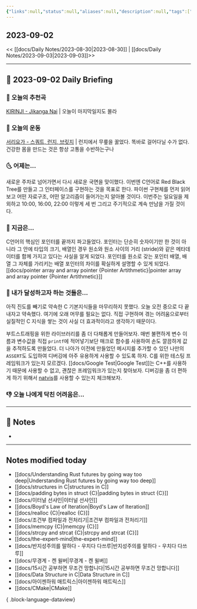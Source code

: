 ```yaml
---
{"links":null,"status":null,"aliases":null,"description":null,"tags":[" DailyNote "],"title":"2023-09-02","created":"2023-09-02T02:15:38","updated":"2025-01-14T18:42:43","dg-publish":true,"permalink":"/docs/Daily Notes/2023-09-02/","dgPassFrontmatter":true}
---
```



## 2023-09-02

<< [[docs/Daily Notes/2023-08-30\|2023-08-30]] | [[docs/Daily Notes/2023-09-03\|2023-09-03]]>>

---

## 📅 2023-09-02 Daily Briefing

### 🎵 오늘의 추천곡

[KIRINJI - Jikanga Nai](https://youtu.be/hauwAFDyjgI?feature=shared) | 오늘이 마지막일지도 몰라

### 🏃 오늘의 운동

[서리요가 - 스쿼트, 런지, 브릿지](https://youtu.be/z8RkaiaTREM?feature=shared) | 런지에서 무릎을 꿇었다. 똑바로 걸어다닐 수가 없다. 건강한 몸을 만드는 것은 항상 고통을 수반하는구나

### 🌜 어제는...

새로운 주차로 넘어가면서 다시 새로운 국면을 맞이했다. 이번엔 C언어로 Red Black Tree를 만들고 그 인터페이스를 구현하는 것을 목표로 한다. 파이썬 구현체를 먼저 읽어보고 어떤 자료구조, 어떤 알고리즘이 들어가는지 알아볼 것이다. 이번주는 일요일을 제외하고 10:00, 16:00, 22:00 이렇게 세 번 그리고 주기적으로 계속 만남을 가질 것이다. 

### 🙌 지금은...

C언어의 핵심인 포인터를 끝까지 파고들었다. 포인터는 단순히 숫자이기만 한 것이 아니라 그 안에 타입의 크기, 배열인 경우 원소와 원소 사이의 거리 (stride)와 같은 메타데이터를 함께 가지고 있다는 사실을 알게 되었다. 포인터를 원소로 갖는 포인터 배열, 배열 그 자체를 가리키는 배열 포인터의 차이를 확실하게 설명할 수 있게 되었다. [[docs/pointer array and array pointer {Pointer Artithmetic}\|pointer array and array pointer {Pointer Artithmetic}]] 

### 🚀 내가 달성하고자 하는 것들은...

아직 진도를 빼기로 약속한 C 기본지식들을 마무리하지 못했다. 오늘 오전 중으로 다 끝내자고 약속했다. 여기에 오래 머무를 필요는 없다. 직접 구현하며 겪는 어려움으로부터 실질적인 C 지식을 쌓는 것이 사실 더 효과적이라고 생각하기 때문이다.

부트스트래핑을 위한 라이브러리를 좀 더 다채롭게 만들어보자. 매번 불편하게 변수 이름과 변수값을 직접 `printf`에 적어넣기보단 매크로 함수를 사용하여 손도 깔끔하게 값을 추적하도록 만들었다. 더 나아가 이전에 만들었던 메시지를 추가할 수 있던 나만의 `ASSERT`도 도입하여 디버깅에 아주 유용하게 사용할 수 있도록 하자. C를 위한 테스팅 프레임워크가 있는지 모르겠다. [[docs/Google Test\|Google Test]]는 C++를 사용하기 때문에 사용할 수 없고, 괜찮은 프레임워크가 있는지 찾아보자. 디버깅을 좀 더 편하게 하기 위해서 [natvis](https://choiwheatley.notion.site/vscode-421d52191bc2427d850401f816a6755e?pvs=4)를 사용할 수 있는지 체크해보자.

### 👎 오늘 나에게 닥친 어려움은...

---

## 📝 Notes

- 

---

## Notes modified today

- [[docs/Understanding Rust futures by going way too deep\|Understanding Rust futures by going way too deep]]
- [[docs/structures in C\|structures in C]]
- [[docs/padding bytes in struct {C}\|padding bytes in struct {C}]]
- [[docs/이터널 선샤인\|이터널 선샤인]]
- [[docs/Boyd's Law of Iteration\|Boyd's Law of Iteration]]
- [[docs/realloc {C}\|realloc {C}]]
- [[docs/조건부 컴파일과 전처리기\|조건부 컴파일과 전처리기]]
- [[docs/memcpy {C}\|memcpy {C}]]
- [[docs/strcpy and strcat {C}\|strcpy and strcat {C}]]
- [[docs/the-expert-mind\|the-expert-mind]]
- [[docs/반지성주의를 말하다 - 우치다 다쓰루\|반지성주의를 말하다 - 우치다 다쓰루]]
- [[docs/무경계 - 켄 윌버\|무경계 - 켄 윌버]]
- [[docs/15시간 공부하면 무조건 망합니다\|15시간 공부하면 무조건 망합니다]]
- [[docs/Data Structure in C\|Data Structure in C]]
- [[docs/아이젠하워 매트릭스\|아이젠하워 매트릭스]]
- [[docs/CMake\|CMake]]

{ .block-language-dataview}
